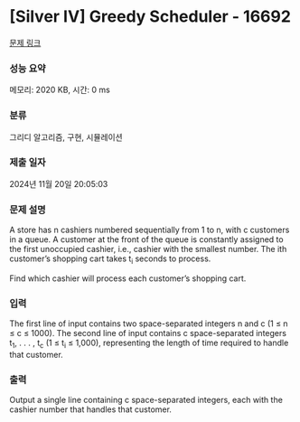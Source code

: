 # [Silver IV] Greedy Scheduler - 16692 

[문제 링크](https://www.acmicpc.net/problem/16692) 

### 성능 요약

메모리: 2020 KB, 시간: 0 ms

### 분류

그리디 알고리즘, 구현, 시뮬레이션

### 제출 일자

2024년 11월 20일 20:05:03

### 문제 설명

<p>A store has n cashiers numbered sequentially from 1 to n, with c customers in a queue. A customer at the front of the queue is constantly assigned to the first unoccupied cashier, i.e., cashier with the smallest number. The ith customer’s shopping cart takes t<sub>i</sub> seconds to process.</p>

<p>Find which cashier will process each customer’s shopping cart.</p>

### 입력 

 <p>The first line of input contains two space-separated integers n and c (1 ≤ n ≤ c ≤ 1000). The second line of input contains c space-separated integers t<sub>1</sub>, . . . , t<sub>c</sub> (1 ≤ t<sub>i</sub> ≤ 1,000), representing the length of time required to handle that customer.</p>

### 출력 

 <p>Output a single line containing c space-separated integers, each with the cashier number that handles that customer.</p>

